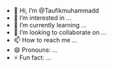 - 👋 Hi, I’m @Taufikmuhammadd
- 👀 I’m interested in ...
- 🌱 I’m currently learning ...
- 💞️ I’m looking to collaborate on ...
- 📫 How to reach me ...
- 😄 Pronouns: ...
- ⚡ Fun fact: ...

<!---
Taufikmuhammadd/Taufikmuhammadd is a ✨ special ✨ repository because its `README.md` (this file) appears on your GitHub profile.
You can click the Preview link to take a look at your changes.
--->
